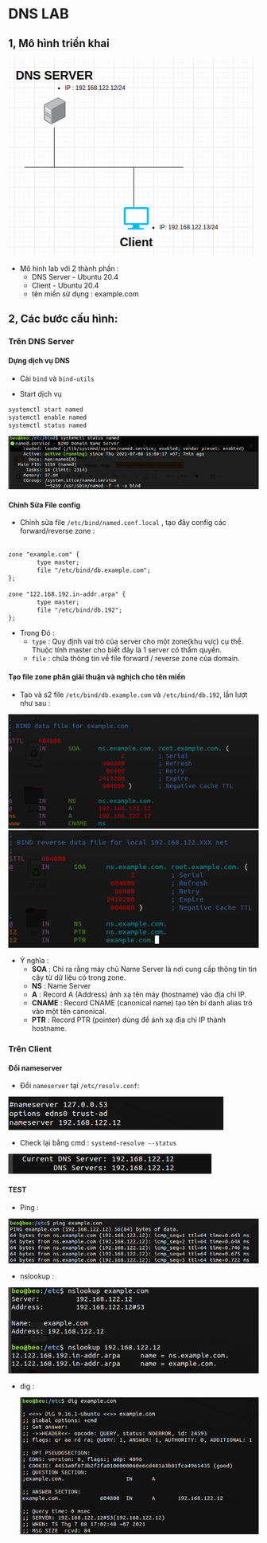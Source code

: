 # DNS LAB

## 1, Mô hình triển khai 

 <img src="https://github.com/tulha161/linux/blob/main/images/19.1.png">

- Mô hình lab với 2 thành phần : 
	- DNS Server - Ubuntu 20.4
	- Client - Ubuntu 20.4 
	- tên miền sử dụng : example.com
	
## 2, Các bước cấu hình:

### Trên DNS Server

#### Dựng dịch vụ DNS 
- Cài `bind` và `bind-utils`
	
- Start dịch vụ 
```
systemctl start named
systemctl enable named
systemctl status named

```
 <img src="https://github.com/tulha161/linux/blob/main/images/19.2.png">
 
#### Chỉnh Sửa File config	 
- Chỉnh sửa file `/etc/bind/named.conf.local` , tạo đây config các forward/reverse zone : 
````

zone "example.com" {
        type master;
        file "/etc/bind/db.example.com";
};

zone "122.168.192.in-addr.arpa" {
        type master;
        file "/etc/bind/db.192";
};
````
 
 - Trong Đó : 
 	- `type` : Quy định vai trò của server cho một zone(khu vực) cụ thể. Thuộc tính master cho biết đây là 1 server có thẩm quyền.
 	- `file` : chứa thông tin về file forward / reverse zone của domain.
 	
#### Tạo file zone phân giải thuận và nghịch cho tên miền
- Tạo và s2 file `/etc/bind/db.example.com` và `/etc/bind/db.192`, lần lượt như sau : 

 <img src="https://github.com/tulha161/linux/blob/main/images/19.3.png">

 <img src="https://github.com/tulha161/linux/blob/main/images/19.4.png">
 
- Ý nghĩa :
	- **SOA** : Chỉ ra rằng máy chủ Name Server là nơi cung cấp thông tin tin cậy từ dữ liệu có trong zone.
	- **NS** : Name Server
	- **A** : Record A (Address) ánh xạ tên máy (hostname) vào địa chỉ IP.
	- **CNAME** : Record CNAME (canonical name) tạo tên bí danh alias trỏ vào một tên canonical.
	- **PTR** : Record PTR (pointer) dùng để ánh xạ địa chỉ IP thành hostname.
 
### Trên Client

#### Đổi nameserver
- Đổi `nameserver` tại `/etc/resolv.conf`: 

 <img src="https://github.com/tulha161/linux/blob/main/images/19.5.png">
 
- Check lại bằng cmd : `systemd-resolve --status` 

 <img src="https://github.com/tulha161/linux/blob/main/images/19.6.png">
 
#### TEST 
- Ping :

 <img src="https://github.com/tulha161/linux/blob/main/images/19.7.png">
 
- nslookup : 

 <img src="https://github.com/tulha161/linux/blob/main/images/19.8.png">
 
- dig : 

  <img src="https://github.com/tulha161/linux/blob/main/images/19.9.png">




